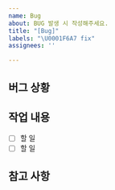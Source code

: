 ```yaml
---
name: Bug
about: BUG 발생 시 작성해주세요.
title: "[Bug]"
labels: "\U0001F6A7 fix"
assignees: ''

---
```


##  버그 상황

##  작업 내용

- [ ] 할 일
- [ ] 할 일

##  참고 사항
